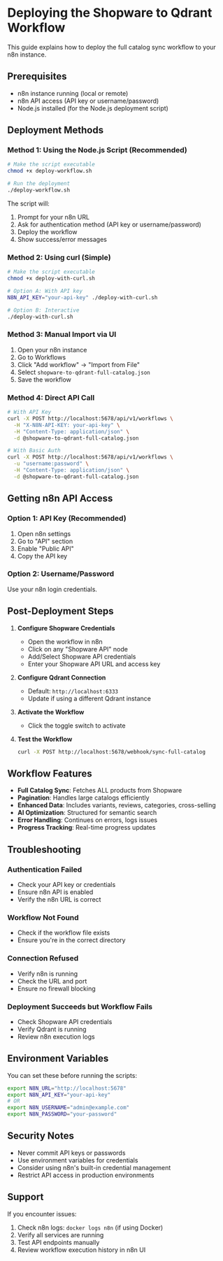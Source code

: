 # Deploying the Shopware to Qdrant Workflow

This guide explains how to deploy the full catalog sync workflow to your n8n instance.

## Prerequisites

- n8n instance running (local or remote)
- n8n API access (API key or username/password)
- Node.js installed (for the Node.js deployment script)

## Deployment Methods

### Method 1: Using the Node.js Script (Recommended)

```bash
# Make the script executable
chmod +x deploy-workflow.sh

# Run the deployment
./deploy-workflow.sh
```

The script will:
1. Prompt for your n8n URL
2. Ask for authentication method (API key or username/password)
3. Deploy the workflow
4. Show success/error messages

### Method 2: Using curl (Simple)

```bash
# Make the script executable
chmod +x deploy-with-curl.sh

# Option A: With API key
N8N_API_KEY="your-api-key" ./deploy-with-curl.sh

# Option B: Interactive
./deploy-with-curl.sh
```

### Method 3: Manual Import via UI

1. Open your n8n instance
2. Go to Workflows
3. Click "Add workflow" → "Import from File"
4. Select `shopware-to-qdrant-full-catalog.json`
5. Save the workflow

### Method 4: Direct API Call

```bash
# With API Key
curl -X POST http://localhost:5678/api/v1/workflows \
  -H "X-N8N-API-KEY: your-api-key" \
  -H "Content-Type: application/json" \
  -d @shopware-to-qdrant-full-catalog.json

# With Basic Auth
curl -X POST http://localhost:5678/api/v1/workflows \
  -u "username:password" \
  -H "Content-Type: application/json" \
  -d @shopware-to-qdrant-full-catalog.json
```

## Getting n8n API Access

### Option 1: API Key (Recommended)

1. Open n8n settings
2. Go to "API" section
3. Enable "Public API"
4. Copy the API key

### Option 2: Username/Password

Use your n8n login credentials.

## Post-Deployment Steps

1. **Configure Shopware Credentials**
   - Open the workflow in n8n
   - Click on any "Shopware API" node
   - Add/Select Shopware API credentials
   - Enter your Shopware API URL and access key

2. **Configure Qdrant Connection**
   - Default: `http://localhost:6333`
   - Update if using a different Qdrant instance

3. **Activate the Workflow**
   - Click the toggle switch to activate

4. **Test the Workflow**
   ```bash
   curl -X POST http://localhost:5678/webhook/sync-full-catalog
   ```

## Workflow Features

- **Full Catalog Sync**: Fetches ALL products from Shopware
- **Pagination**: Handles large catalogs efficiently
- **Enhanced Data**: Includes variants, reviews, categories, cross-selling
- **AI Optimization**: Structured for semantic search
- **Error Handling**: Continues on errors, logs issues
- **Progress Tracking**: Real-time progress updates

## Troubleshooting

### Authentication Failed
- Check your API key or credentials
- Ensure n8n API is enabled
- Verify the n8n URL is correct

### Workflow Not Found
- Check if the workflow file exists
- Ensure you're in the correct directory

### Connection Refused
- Verify n8n is running
- Check the URL and port
- Ensure no firewall blocking

### Deployment Succeeds but Workflow Fails
- Check Shopware API credentials
- Verify Qdrant is running
- Review n8n execution logs

## Environment Variables

You can set these before running the scripts:

```bash
export N8N_URL="http://localhost:5678"
export N8N_API_KEY="your-api-key"
# OR
export N8N_USERNAME="admin@example.com"
export N8N_PASSWORD="your-password"
```

## Security Notes

- Never commit API keys or passwords
- Use environment variables for credentials
- Consider using n8n's built-in credential management
- Restrict API access in production environments

## Support

If you encounter issues:
1. Check n8n logs: `docker logs n8n` (if using Docker)
2. Verify all services are running
3. Test API endpoints manually
4. Review workflow execution history in n8n UI
